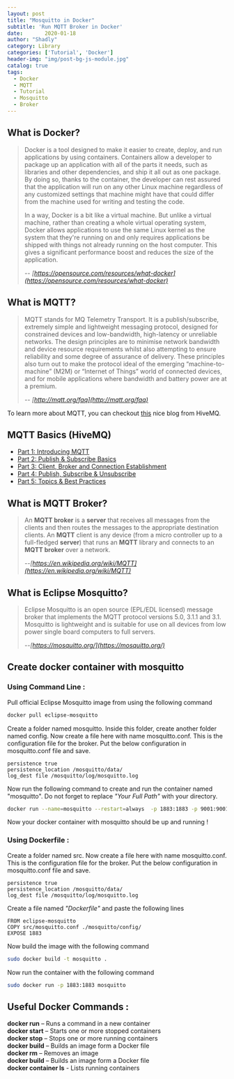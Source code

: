 ```yaml
---
layout: post
title: "Mosquitto in Docker"
subtitle: 'Run MQTT Broker in Docker'
date:       2020-01-18
author: "Shadly"
category: Library
categories: ['Tutorial', 'Docker']
header-img: "img/post-bg-js-module.jpg"
catalog: true
tags:
  - Docker
  - MQTT
  - Tutorial
  - Mosquitto
  - Broker
---
```


## What is Docker?
> Docker is a tool designed to make it easier to create, deploy, and run applications by using containers. Containers allow a developer to package up an application with all of the parts it needs, such as libraries and other dependencies, and ship it all out as one package. By doing so, thanks to the container, the developer can rest assured that the application will run on any other Linux machine regardless of any customized settings that machine might have that could differ from the machine used for writing and testing the code.
> 
> In a way, Docker is a bit like a virtual machine. But unlike a virtual machine, rather than creating a whole virtual operating system, Docker allows applications to use the same Linux kernel as the system that they're running on and only requires applications be shipped with things not already running on the host computer. This gives a significant performance boost and reduces the size of the application.
> 
> -- <cite>[https://opensource.com/resources/what-docker](https://opensource.com/resources/what-docker)</cite>

## What is MQTT?
> MQTT stands for MQ Telemetry Transport. It is a publish/subscribe, extremely simple and lightweight messaging protocol, designed for constrained devices and low-bandwidth, high-latency or unreliable networks. The design principles are to minimise network bandwidth and device resource requirements whilst also attempting to ensure reliability and some degree of assurance of delivery. These principles also turn out to make the protocol ideal of the emerging “machine-to-machine” (M2M) or “Internet of Things” world of connected devices, and for mobile applications where bandwidth and battery power are at a premium.
> 
> -- <cite>[http://mqtt.org/faq](http://mqtt.org/faq)</cite>

To learn more about MQTT, you can checkout [this](https://www.hivemq.com/mqtt-essentials/) nice blog from HiveMQ.

## MQTT Basics (HiveMQ)

-   [Part 1: Introducing MQTT](https://www.hivemq.com/blog/mqtt-essentials-part-1-introducing-mqtt/)
-   [Part 2: Publish & Subscribe Basics](https://www.hivemq.com/blog/mqtt-essentials-part2-publish-subscribe/)
-   [Part 3: Client, Broker and Connection Establishment](https://www.hivemq.com/blog/mqtt-essentials-part-3-client-broker-connection-establishment/)
-   [Part 4: Publish, Subscribe & Unsubscribe](https://www.hivemq.com/blog/mqtt-essentials-part-4-mqtt-publish-subscribe-unsubscribe/)
-   [Part 5: Topics & Best Practices](https://www.hivemq.com/blog/mqtt-essentials-part-5-mqtt-topics-best-practices/)

## What is MQTT Broker?
> An **MQTT broker** is a **server** that receives all messages from the clients and then routes the messages to the appropriate destination clients. An **MQTT** client is any device (from a micro controller up to a full-fledged **server**) that runs an **MQTT** library and connects to an **MQTT broker** over a network.
> 
> --<cite>[https://en.wikipedia.org/wiki/MQTT](https://en.wikipedia.org/wiki/MQTT)</cite>

## What is Eclipse Mosquitto?
> Eclipse Mosquitto is an open source (EPL/EDL licensed) message broker that implements the MQTT protocol versions 5.0, 3.1.1 and 3.1. Mosquitto is lightweight and is suitable for use on all devices from low power single board computers to full servers.
> 
> --<cite>[https://mosquitto.org/](https://mosquitto.org/)</cite>

## Create docker container with mosquitto
### Using Command Line :
Pull official Eclipse Mosquitto image from using the following command
 ```bash
 docker pull eclipse-mosquitto
 ```

Create a folder named mosquitto. Inside this folder, create another folder named config. Now create a file here with name mosquitto.conf. This is the configuration file for the broker. Put the below configuration in mosquitto.conf file and save.
```
persistence true 
persistence_location /mosquitto/data/ 
log_dest file /mosquitto/log/mosquitto.log
```
Now run the following command to create and run the container named "mosquitto". Do not forget to replace *"Your Full Path"* with your directory.
```bash
docker run --name=mosquitto --restart=always  -p 1883:1883 -p 9001:9001 -v /Your Full Path/mosquitto/:/mosquitto/ -d eclipse-mosquitto
```

Now your docker container with mosquitto should be up and running !

### Using Dockerfile : 

Create a folder named src. Now create a file here with name mosquitto.conf. This is the configuration file for the broker. Put the below configuration in mosquitto.conf file and save.
```
persistence true 
persistence_location /mosquitto/data/ 
log_dest file /mosquitto/log/mosquitto.log
```

Create a file named *"Dockerfile"* and paste the following lines
```
FROM eclipse-mosquitto
COPY src/mosquitto.conf ./mosquitto/config/
EXPOSE 1883
```
Now build the image with the following command
```bash
sudo docker build -t mosquitto .
```
Now run the container with the following command
```bash
sudo docker run -p 1883:1883 mosquitto
```

## Useful Docker Commands :
**docker run** – Runs a command in a new container  
**docker start** – Starts one or more stopped containers  
**docker stop** – Stops one or more running containers  
**docker build** – Builds an image form a Docker file  
**docker rm** – Removes an image  
**docker build** – Builds an image form a Docker file  
**docker container ls** - Lists running containers  

